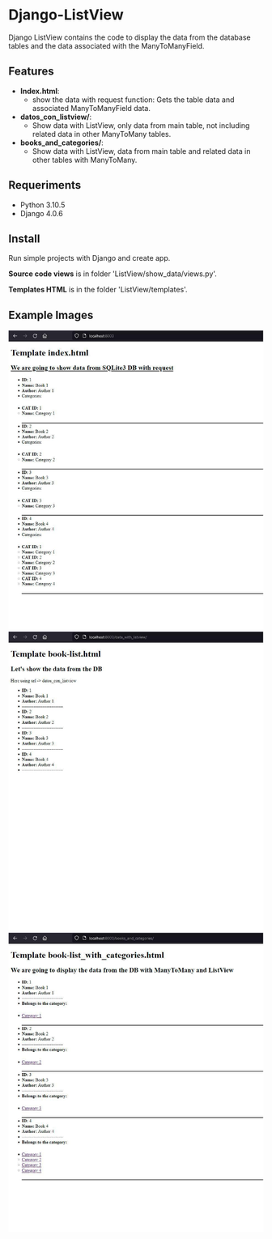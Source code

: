 # Django-ListView
Django ListView contains the code to display the data from the database tables and the data associated with the ManyToManyField.


<h2>Features</h2>
    
<ul>
    <li><strong>Index.html</strong>:
        <ul>
            <li>show the data with request function:
                Gets the table data and associated ManyToManyField data.</li>
        </ul>
    </li>
    <li><strong>datos_con_listview/</strong>:
        <ul>
            <li>Show data with ListView, only data from main table, not including related data in other ManyToMany tables.</li>
        </ul>
    </li>
    <li><strong>books_and_categories/</strong>:
        <ul>
            <li>Show data with ListView, data from main table and related data in other tables with ManyToMany.</li>
        </ul>
    </li>
</ul>

<h2>Requeriments</h2>

<ul>
    <li>Python 3.10.5</li>
    <li>Django 4.0.6</li>
</ul>


<h2>Install</h2>
<p>Run simple projects with Django and create app.</p>
<p><strong>Source code views</strong> is in folder 'ListView/show_data/views.py'.</p>
<p><strong>Templates HTML</strong> is in the folder 'ListView/templates'.</p>



<h2>Example Images</h2>
<img src="https://github.com/javisof/Django-ListView/blob/main/sample-images/index.jpg" />
<img src="https://github.com/javisof/Django-ListView/blob/main/sample-images/data_with_listview.jpg" />
<img src="https://github.com/javisof/Django-ListView/blob/main/sample-images/books_and_categories.jpg" />
